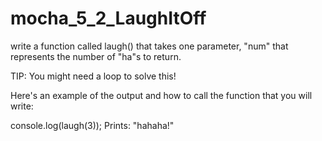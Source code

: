 # mocha_5_2_LaughItOff

write a function called laugh() that takes one parameter, "num" that represents the number of "ha"s to return.

TIP: You might need a loop to solve this!

Here's an example of the output and how to call the function that you will write:

console.log(laugh(3));
Prints: "hahaha!"


